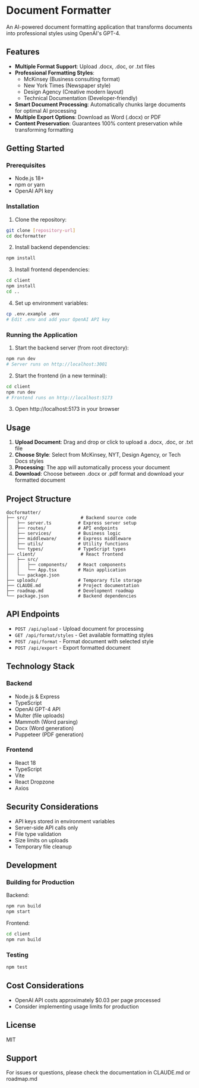 # Document Formatter

An AI-powered document formatting application that transforms documents into professional styles using OpenAI's GPT-4.

## Features

- **Multiple Format Support**: Upload .docx, .doc, or .txt files
- **Professional Formatting Styles**:
  - McKinsey (Business consulting format)
  - New York Times (Newspaper style)
  - Design Agency (Creative modern layout)
  - Technical Documentation (Developer-friendly)
- **Smart Document Processing**: Automatically chunks large documents for optimal AI processing
- **Multiple Export Options**: Download as Word (.docx) or PDF
- **Content Preservation**: Guarantees 100% content preservation while transforming formatting

## Getting Started

### Prerequisites

- Node.js 18+
- npm or yarn
- OpenAI API key

### Installation

1. Clone the repository:
```bash
git clone [repository-url]
cd docformatter
```

2. Install backend dependencies:
```bash
npm install
```

3. Install frontend dependencies:
```bash
cd client
npm install
cd ..
```

4. Set up environment variables:
```bash
cp .env.example .env
# Edit .env and add your OpenAI API key
```

### Running the Application

1. Start the backend server (from root directory):
```bash
npm run dev
# Server runs on http://localhost:3001
```

2. Start the frontend (in a new terminal):
```bash
cd client
npm run dev
# Frontend runs on http://localhost:5173
```

3. Open http://localhost:5173 in your browser

## Usage

1. **Upload Document**: Drag and drop or click to upload a .docx, .doc, or .txt file
2. **Choose Style**: Select from McKinsey, NYT, Design Agency, or Tech Docs styles
3. **Processing**: The app will automatically process your document
4. **Download**: Choose between .docx or .pdf format and download your formatted document

## Project Structure

```
docformatter/
├── src/                    # Backend source code
│   ├── server.ts          # Express server setup
│   ├── routes/            # API endpoints
│   ├── services/          # Business logic
│   ├── middleware/        # Express middleware
│   ├── utils/             # Utility functions
│   └── types/             # TypeScript types
├── client/                 # React frontend
│   ├── src/
│   │   ├── components/    # React components
│   │   └── App.tsx        # Main application
│   └── package.json
├── uploads/               # Temporary file storage
├── CLAUDE.md              # Project documentation
├── roadmap.md             # Development roadmap
└── package.json           # Backend dependencies
```

## API Endpoints

- `POST /api/upload` - Upload document for processing
- `GET /api/format/styles` - Get available formatting styles
- `POST /api/format` - Format document with selected style
- `POST /api/export` - Export formatted document

## Technology Stack

### Backend
- Node.js & Express
- TypeScript
- OpenAI GPT-4 API
- Multer (file uploads)
- Mammoth (Word parsing)
- Docx (Word generation)
- Puppeteer (PDF generation)

### Frontend
- React 18
- TypeScript
- Vite
- React Dropzone
- Axios

## Security Considerations

- API keys stored in environment variables
- Server-side API calls only
- File type validation
- Size limits on uploads
- Temporary file cleanup

## Development

### Building for Production

Backend:
```bash
npm run build
npm start
```

Frontend:
```bash
cd client
npm run build
```

### Testing

```bash
npm test
```

## Cost Considerations

- OpenAI API costs approximately $0.03 per page processed
- Consider implementing usage limits for production

## License

MIT

## Support

For issues or questions, please check the documentation in CLAUDE.md or roadmap.md